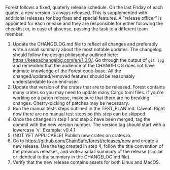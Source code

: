 Forest follows a fixed, quaterly release schedule. On the last Friday of each
quater, a new version is always released. This is supplemented with additional
releases for bug fixes and special features. A "release officer" is appointed
for each release and they are responsible for either following the checklist or,
in case of absense, passing the task to a different team member.

1. Update the CHANGELOG.md file to reflect all changes and preferably write a
   small summary about the most notable updates. The changelog should follow the
   design philosophy outlined here: https://keepachangelog.com/en/1.0.0/. Go
   through the output of `git log` and remember that the audience of the
   CHANGELOG does not have intimate knowledge of the Forest code-base. All the
   changed/updated/removed features should be reasonably understandable to an
   end-user.
2. Update that version of the crates that are to be released. Forest contains
   many crates so you may need to update many Cargo.toml files. If you're
   working on a patch release, make sure that there are no breaking changes.
   Cherry-picking of patches may be necessary.
3. Run the manual tests steps outlined in the TEST_PLAN.md. Caveat: Right now
   there are no manual test steps so this step can be skipped.
4. Once the changes in step 1 and step 2 have been merged, tag the commit with
   the new version number. The version tag should start with a lowercase 'v'.
   Example: v0.4.1
5. (NOT YET APPLICABLE) Publish new crates on crates.io.
6. Go to https://github.com/ChainSafe/forest/releases/new and create a new
   release. Use the tag created in step 4, follow the title convention of the
   previous releases, and write a small summary of the release (similar or
   identical to the summary in the CHANGELOG.md file).
7. Verify that the new release contains assets for both Linux and MacOS.
